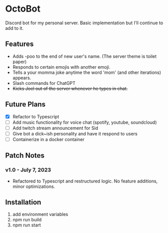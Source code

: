 # OctoBot

Discord bot for my personal server. Basic implementation but I'll continue to add to it.

## Features

- Adds -poo to the end of new user's name. (The server theme is toilet paper)
- Responds to certain emojis with another emoji.
- Tells a your momma joke anytime the word 'mom' (and other iterations) appears.
- Slash commands for ChatGPT
- <s>Kicks Joel out of the server whenever he types in chat. </s>

## Future Plans

- [x] Refactor to Typescript
- [ ] Add music functionality for voice chat (spotify, youtube, soundcloud)
- [ ] Add twitch stream announcement for Sid
- [ ] Give bot a dick~ish personality and have it respond to users
- [ ] Containerize in a docker container

## Patch Notes

### v1.0 - July 7, 2023
- Refactored to Typescript and restructured logic. No feature additions, minor optimizations.  


## Installation

1. add environment variables
2. npm run build
3. npm run start

<!--
Purpose
Features
-->